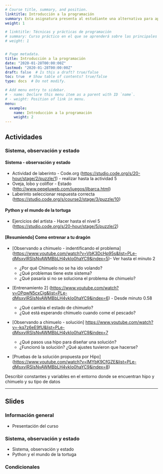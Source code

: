 ```yaml
---
# Course title, summary, and position.
linktitle: Introducción a la programación
summary: Esta asignatura presenta al estudiante una alternativa para apropiar la disciplina de la programación como herramienta conceptual y tecnológica que permite solucionar problemas reales en ingeniería. Usaremos el lenguaje de programación Python
weight: 1

# linktitle: Técnicas y prácticas de programación
# summary: Curso práctico en el que se aprenderá sobre las principales estructuras de datos lineales, así como herramientas # importantes para implementar dichas estructuras de datos. Usaremos los lenguajes de programación C y C++
# weight: 1


# Page metadata.
title: Introducción a la programación
date: "2020-01-28T00:00:00Z"
lastmod: "2020-01-28T00:00:00Z"
draft: false  # Is this a draft? true/false
toc: true  # Show table of contents? true/false
type: docs  # Do not modify.

# Add menu entry to sidebar.
# - name: Declare this menu item as a parent with ID `name`.
# - weight: Position of link in menu.
menu:
  example:
    name: Introducción a la programación
    weight: 2
---
```


## Actividades

### Sistema, observación y estado

#### Sistema - observación y estado 
* Actividad de laberinto - Code.org (https://studio.code.org/s/20-hour/stage/2/puzzle/1) - realizar hasta la actividad 5
* Oveja, lobo y coliflor - Estado (http://www.pepeluweb.com/juegos/jlbarca.html)
* Laberinto seleccionar respuesta correcta (https://studio.code.org/s/course2/stage/3/puzzle/10)

#### Python y el mundo de la tortuga
* Ejercicios del artista - Hacer hasta el nivel 5 (https://studio.code.org/s/20-hour/stage/5/puzzle/2)

#### [Resumiendo] Como entrenar a tu dragón
* [Observando a chimuelo - indentificando el problema] (https://www.youtube.com/watch?v=VbK3DcHp95s&list=PLe-dMsxvIRSIsNvAWMBbLH4vkIo0haYC9&index=5)- Ver hasta el minuto 2

	- ¿Por qué Chimuelo no se ha ido volando?
	- ¿Qué problemas tiene este sistema?
	- ¿Qué pasaría si no se soluciona el problema de chimuelo?


* [Entrenamiento 2] (https://www.youtube.com/watch?v=OPqwN5cxCig&list=PLe-dMsxvIRSIsNvAWMBbLH4vkIo0haYC9&index=6) - Desde minuto 0.58
	- ¿Qué cambia el estado de chimuelo?
	- ¿Qué está esperando chimuelo cuando come el pescado?

* [Observando a chimuelo - solución] https://www.youtube.com/watch?v=-kq7z6eE9fU&list=PLe-dMsxvIRSIsNvAWMBbLH4vkIo0haYC9&index=7
	- ¿Qué pasos usa hipo para diseñar una solución?
	- ¿Funcionó la solución? ¿Qué ajustes tuvieron que hacerse?

* [Pruebas de la solución propuesta por Hipo] (https://www.youtube.com/watch?v=lMYbK9CfGZE&list=PLe-dMsxvIRSIsNvAWMBbLH4vkIo0haYC9&index=8)

Describir constantes y variables en el entorno donde se encuentran hipo y chimuelo y su tipo de datos

---

## Slides

### Información general
* Presentación del curso

### Sistema, observación y estado
* Sistema, observación y estado
* Python y el mundo de la tortuga

### Condicionales 

